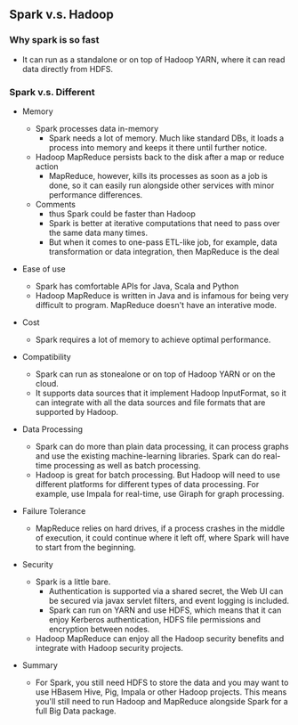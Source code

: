 ## Spark v.s. Hadoop

### Why spark is so fast
- It can run as a standalone or on top of Hadoop YARN, where it can read data directly from HDFS. 


### Spark v.s. Different
- Memory
  - Spark processes data in-memory
    - Spark needs a lot of memory. Much like standard DBs, it loads a process into memory and keeps it there until further notice.
  - Hadoop MapReduce persists back to the disk after a map or reduce action
    - MapReduce, however, kills its processes as soon as a job is done, so it can easily run alongside other services with minor performance differences.
  - Comments
    - thus Spark could be faster than Hadoop
    - Spark is better at iterative computations that need to pass over the same data many times. 
    - But when it comes to one-pass ETL-like job, for example, data transformation or data integration, then MapReduce is the deal
- Ease of use
  - Spark has comfortable APIs for Java, Scala and Python
  - Hadoop MapReduce is written in Java and is infamous for being very difficult to program. MapReduce doesn't have an interative mode.
- Cost
  - Spark requires a lot of memory to achieve optimal performance.
- Compatibility
  - Spark can run as stonealone or on top of Hadoop YARN or on the cloud.
  - It supports data sources that it implement Hadoop InputFormat, so it can integrate with all the data sources and file formats that are supported by Hadoop.
- Data Processing
  - Spark can do more than plain data processing, it can process graphs and use the existing machine-learning libraries. Spark can do real-time processing as well as batch processing.
  - Hadoop is great for batch processing. But Hadoop will need to use different platforms for different types of data processing. For example, use Impala for real-time, use Giraph for graph processing.
- Failure Tolerance
  - MapReduce relies on hard drives, if a process crashes in the middle of execution, it could continue where it left off, where Spark will have to start from the beginning.

- Security
  - Spark is a little bare.
    - Authentication is supported via a shared secret, the Web UI can be secured via javax servlet filters, and event logging is included.
    - Spark can run on YARN and use HDFS, which means that it can enjoy Kerberos authentication, HDFS file permissions and encryption between nodes.
  - Hadoop MapReduce can enjoy all the Hadoop security benefits and integrate with Hadoop security projects. 
  
- Summary
  - For Spark, you still need HDFS to store the data and you may want to use HBasem Hive, Pig, Impala or other Hadoop projects. This means you'll still need to run Hadoop and MapReduce alongside Spark for a full Big Data package.
